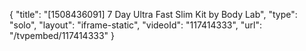 {
    "title": "[1508436091] 7 Day Ultra Fast Slim Kit by Body Lab",
    "type": "solo",
    "layout": "iframe-static",
    "videoId": "117414333",
    "url": "\/tvpembed\/117414333"
}